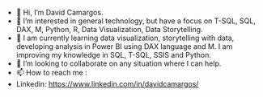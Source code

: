 - 👋 Hi, I’m David Camargos.
- 👀 I’m interested in general technology, but have a focus on T-SQL, SQL, DAX, M, Python, R, Data Visualization, Data Storytelling.
- 🌱 I am currently learning data visualization, storytelling with data, developing analysis in Power BI using DAX language and M. 
I am improving my knowledge in SQL, T-SQL, SSIS and Python.
- 💞️ I’m looking to collaborate on any situation where I can help.
- 📫 How to reach me :
- Linkedin: https://www.linkedin.com/in/davidcamargos/
<!---
daviddinizmc/daviddinizmc is a ✨ special ✨ repository because its `README.md` (this file) appears on your GitHub profile.
You can click the Preview link to take a look at your changes.
--->
